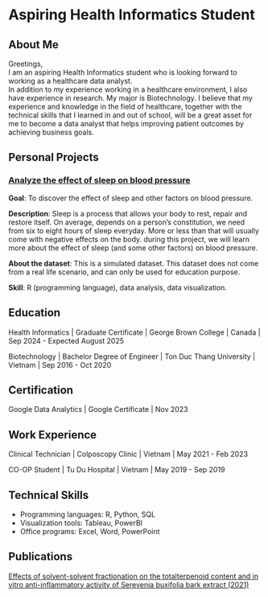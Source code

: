 # Aspiring Health Informatics Student
## About Me
Greetings,  
I am an aspiring Health Informatics student who is looking forward to working as a healthcare data analyst.  
In addition to my experience working in a healthcare environment, I also have experience in research. My major is Biotechnology.
I believe that my experience and knowledge in the field of healthcare, together with the technical skills that I learned in and out of school, will be a great asset for me to become a data analyst that helps improving patient outcomes by achieving business goals.

## Personal Projects
### [Analyze the effect of sleep on blood pressure](http://rpubs.com/dcdanh98/1277151)
**Goal**: To discover the effect of sleep and other factors on blood pressure. 

**Description**: Sleep is a process that allows your body to rest, repair and restore itself. On average, depends on a person’s constitution, we need from six to eight hours of sleep everyday. More or less than that will usually come with negative effects on the body. during this project, we will learn more about the effect of sleep (and some other factors) on blood pressure.

**About the dataset**: This is a simulated dataset. This dataset does not come from a real life scenario, and can only be used for education purpose.

**Skill**: R (programming language), data analysis, data visualization.

## Education
Health Informatics | Graduate Certificate | George Brown College | Canada | Sep 2024 - Expected August 2025

Biotechnology | Bachelor Degree of Engineer | Ton Duc Thang University | Vietnam | Sep 2016 - Oct 2020

## Certification
Google Data Analytics | Google Certificate | Nov 2023

## Work Experience
Clinical Technician | Colposcopy Clinic | Vietnam | May 2021 - Feb 2023

CO-OP Student | Tu Du Hospital | Vietnam | May 2019 - Sep 2019

## Technical Skills
- Programming languages: R, Python, SQL
- Visualization tools: Tableau, PowerBI
- Office programs: Excel, Word, PowerPoint

## Publications 
[Effects of solvent-solvent fractionation on the totalterpenoid content and in vitro anti-inflammatory activity of Serevenia buxifolia bark extract (2021)](https://pubmed.ncbi.nlm.nih.gov/33747483/)
